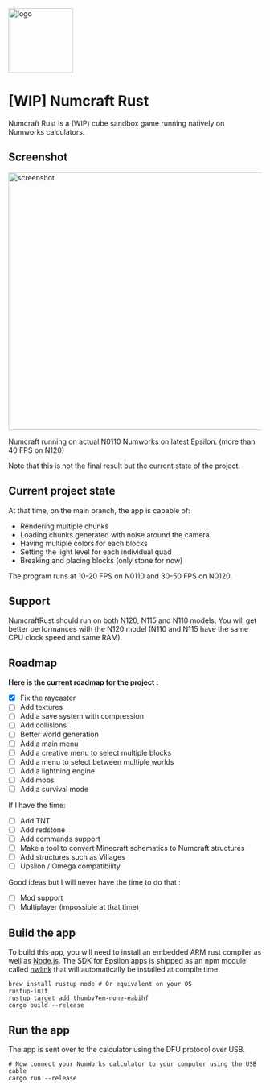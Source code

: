 <img src="https://github.com/user-attachments/assets/1eeccc90-342c-4f45-a444-7acc9cb9112a" width="128" alt="logo">

# [WIP] Numcraft Rust

Numcraft Rust is a (WIP) cube sandbox game running natively on Numworks calculators.

## Screenshot

<img src="https://github.com/user-attachments/assets/1a674a16-ef5c-4e37-a69f-f88afc7acc4b" width="512" alt="screenshot">

Numcraft running on actual N0110 Numworks on latest Epsilon. (more than 40 FPS on N120)

Note that this is not the final result but the current state of the project.

## Current project state
At that time, on the main branch, the app is capable of:
- Rendering multiple chunks
- Loading chunks generated with noise around the camera
- Having multiple colors for each blocks
- Setting the light level for each individual quad
- Breaking and placing blocks (only stone for now)

The program runs at 10-20 FPS on N0110 and 30-50 FPS on N0120.

## Support

NumcraftRust should run on both N120, N115 and N110 models. You will get better performances with the N120 model (N110 and N115 have the same CPU clock speed and same RAM).

## Roadmap
**Here is the current roadmap for the project :**
- [X] Fix the raycaster
- [ ] Add textures
- [ ] Add a save system with compression
- [ ] Add collisions
- [ ] Better world generation
- [ ] Add a main menu
- [ ] Add a creative menu to select multiple blocks
- [ ] Add a menu to select between multiple worlds
- [ ] Add a lightning engine
- [ ] Add mobs
- [ ] Add a survival mode

If I have the time:
- [ ] Add TNT
- [ ] Add redstone
- [ ] Add commands support
- [ ] Make a tool to convert Minecraft schematics to Numcraft structures
- [ ] Add structures such as Villages
- [ ] Upsilon / Omega compatibility

Good ideas but I will never have the time to do that :
- [ ] Mod support
- [ ] Multiplayer (impossible at that time)

## Build the app

To build this app, you will need to install an embedded ARM rust compiler as well as [Node.js](https://nodejs.org/en/). The SDK for Epsilon apps is shipped as an npm module called [nwlink](https://www.npmjs.com/package/nwlink) that will automatically be installed at compile time.

```shell
brew install rustup node # Or equivalent on your OS
rustup-init
rustup target add thumbv7em-none-eabihf
cargo build --release
```

## Run the app

The app is sent over to the calculator using the DFU protocol over USB.

```shell
# Now connect your NumWorks calculator to your computer using the USB cable
cargo run --release
```
